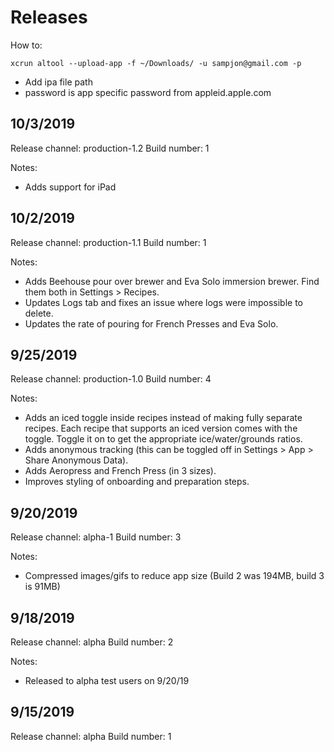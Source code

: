 # Releases

How to:

```
xcrun altool --upload-app -f ~/Downloads/ -u sampjon@gmail.com -p
```

- Add ipa file path
- password is app specific password from appleid.apple.com

## 10/3/2019

Release channel: production-1.2
Build number: 1

Notes:

- Adds support for iPad

## 10/2/2019

Release channel: production-1.1
Build number: 1

Notes:

- Adds Beehouse pour over brewer and Eva Solo immersion brewer. Find them both in Settings > Recipes.
- Updates Logs tab and fixes an issue where logs were impossible to delete.
- Updates the rate of pouring for French Presses and Eva Solo.

## 9/25/2019

Release channel: production-1.0
Build number: 4

Notes:

- Adds an iced toggle inside recipes instead of making fully separate recipes. Each recipe that supports an iced version comes with the toggle. Toggle it on to get the appropriate ice/water/grounds ratios.
- Adds anonymous tracking (this can be toggled off in Settings > App > Share Anonymous Data).
- Adds Aeropress and French Press (in 3 sizes).
- Improves styling of onboarding and preparation steps.

## 9/20/2019

Release channel: alpha-1
Build number: 3

Notes:

- Compressed images/gifs to reduce app size (Build 2 was 194MB, build 3 is 91MB)

## 9/18/2019

Release channel: alpha
Build number: 2

Notes:

- Released to alpha test users on 9/20/19

## 9/15/2019

Release channel: alpha
Build number: 1
